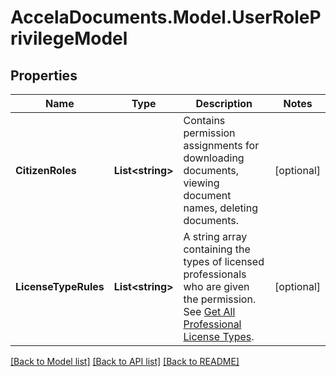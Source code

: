 # AccelaDocuments.Model.UserRolePrivilegeModel
## Properties

Name | Type | Description | Notes
------------ | ------------- | ------------- | -------------
**CitizenRoles** | **List&lt;string&gt;** | Contains permission assignments for downloading documents, viewing document names, deleting documents. | [optional] 
**LicenseTypeRules** | **List&lt;string&gt;** | A string array containing the types of licensed professionals who are given the permission. See [Get All Professional License Types](./api-settings.html#operation/v4.get.settings.professionals.types). | [optional] 

[[Back to Model list]](../README.md#documentation-for-models) [[Back to API list]](../README.md#documentation-for-api-endpoints) [[Back to README]](../README.md)

